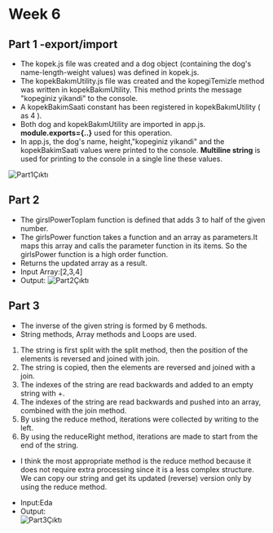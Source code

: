 # Week 6
## Part 1 -export/import
- The kopek.js file was created and a dog object (containing the dog's name-length-weight values) was defined in kopek.js.
- The kopekBakımUtility.js file was created and the kopegiTemizle method was written in kopekBakımUtility. This method prints the message "kopeginiz yikandi" to the console.
- A kopekBakimSaati constant has been registered in kopekBakımUtility ( as 4 ).
- Both dog and kopekBakımUtility are imported in app.js. **module.exports={..}** used for this operation.
- In app.js, the dog's name, height,"kopeginiz yikandi" and the kopekBakimSaati values were printed to the console. **Multiline string** is used for printing to the console in a single line these values.

![Part1Çıktı](https://user-images.githubusercontent.com/54909611/151712762-6f8ecf7c-6e51-4183-9ffb-a57ba16202db.JPG)

## Part 2
- The girslPowerToplam function is defined that adds 3 to half of the given number.
- The girlsPower function takes a function and an array as parameters.It maps this array and calls the parameter function in its items. So the girlsPower function is a high order function.
- Returns the updated array as a result.
- Input Array:[2,3,4]
- Output:
 ![Part2Çıktı](https://user-images.githubusercontent.com/54909611/151713031-089082db-d009-4466-9038-e480346ecbd6.JPG)

## Part 3
- The inverse of the given string is formed by 6 methods.
- String methods, Array methods and Loops are used.
1. The string is first split with the split method, then the position of the elements is reversed and joined with join.
2. The string is copied, then the elements are reversed and joined with a join.
3. The indexes of the string are read backwards and added to an empty string with +.
4. The indexes of the string are read backwards and pushed into an array, combined with the join method.
5. By using the reduce method, iterations were collected by writing to the left.
6. By using the reduceRight method, iterations are made to start from the end of the string.

* I think the most appropriate method is the reduce method because it does not require extra processing since it is a less complex structure.
We can copy our string and get its updated (reverse) version only by using the reduce method.
- Input:Eda
- Output:
<br> ![Part3Çıktı](https://user-images.githubusercontent.com/54909611/151713426-a5c25809-af03-4e6d-8168-a39c2632c510.JPG)
